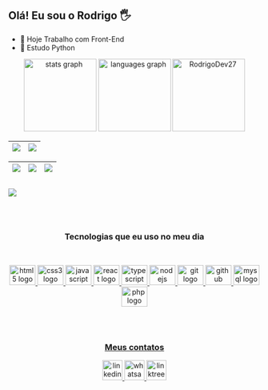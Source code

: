 ## Olá! Eu sou o Rodrigo 🖐️


- 🔭 Hoje Trabalho com Front-End
- 🌱 Estudo Python



<div align="center">
  <img src="https://github-readme-stats.vercel.app/api?username=RodrigoDev27&show_icons=true&bg_color=00000000" height="145" alt="stats graph"/>
  <img src="https://github-readme-stats.vercel.app/api/top-langs?username=RodrigoDev27&locale=en&hide_title=false&layout=compact&card_width=320&langs_count=5&bg_color=00000000&hide_border=false" height="145" alt="languages graph"/>   
   <img src="https://github-readme-streak-stats.herokuapp.com/?user=RodrigoDev27&theme=tokyonight-duo" height="145" alt="RodrigoDev27" />
   
</div>


| ![](http://github-profile-summary-cards.vercel.app/api/cards/profile-details?username=RodrigoDev27&theme=chartreuse_dark) | ![](http://github-profile-summary-cards.vercel.app/api/cards/repos-per-language?username=RodrigoDev27&theme=chartreuse_dark) |
| :-: | :-: | 


| ![](http://github-profile-summary-cards.vercel.app/api/cards/most-commit-language?username=RodrigoDev27&theme=chartreuse_dark) | ![](http://github-profile-summary-cards.vercel.app/api/cards/stats?username=RodrigoDev27&theme=chartreuse_dark) | ![](http://github-profile-summary-cards.vercel.app/api/cards/productive-time?username=RodrigoDev27&theme=chartreuse_dark&utcOffset=8) |
| :-: | :-: | :-: | 

##

  <p>
  <a href="https://github.com/wolwerr"><img src="https://readme-typing-svg.herokuapp.com/?lines=Software%20Front-End&font=Fira%20Code&center=true&width=440&height=45&color=bluevCenter=true&size=22"  ></a>
</p>

##

<div align="center"><br/>
<h3>Tecnologias que eu uso no meu dia</h3><br/> 

  <a href="https://html.com/" target="_blank"><img src="https://cdn.jsdelivr.net/gh/devicons/devicon/icons/html5/html5-original.svg" height="40" width="52" alt="html5 logo"  />
    <a href="https://www.w3.org/Style/CSS/Overview.en.html" target="_blank"><img src="https://cdn.jsdelivr.net/gh/devicons/devicon/icons/css3/css3-original.svg" height="40" width="52" alt="css3 logo"  />
     <a href="https://www.javascript.com/" target="_blank"><img src="https://cdn.jsdelivr.net/gh/devicons/devicon/icons/javascript/javascript-original.svg" height="40" width="52" alt="javascript logo"  />
      <a href="https://reactjs.org/" target="_blank"><img src="https://cdn.jsdelivr.net/gh/devicons/devicon/icons/react/react-original.svg" height="40" width="52" alt="react logo"  />
      <a href="https://www.typescriptlang.org/" target="_blank"><img src="https://cdn.jsdelivr.net/gh/devicons/devicon/icons/typescript/typescript-original.svg" height="40" width="52" alt="typescript logo"  />
       <a href="https://nodejs.org/en/" target="_blank"><img src="https://cdn.jsdelivr.net/gh/devicons/devicon/icons/nodejs/nodejs-original.svg" height="40" width="52" alt="nodejs logo"  />
         <a href="https://git-scm.com/" target="_blank"><img src="https://cdn.jsdelivr.net/gh/devicons/devicon/icons/git/git-original.svg" height="40" width="52" alt="git logo"  />
  <a href="https://github.com/" target="_blank"><img src="https://cdn.jsdelivr.net/gh/devicons/devicon/icons/github/github-original.svg" height="40" width="52" alt="github logo"  />
   <a href="https://www.mysql.com/" target="_blank"><img src="https://cdn.jsdelivr.net/gh/devicons/devicon/icons/mysql/mysql-original.svg" height="40" width="52" alt="mysql logo"  />
     <a href="https://www.php.net/" target="_blank"><img src="https://cdn.jsdelivr.net/gh/devicons/devicon/icons/php/php-original.svg" height="40" width="52" alt="php logo"  />
</div><br/><br/>

<div align="center">
 <h3>Meus contatos</h3>


  <a href="https://www.linkedin.com/in/linkedin.com/in/rodrigo-silva-413a87272" target="_blank">
    <img src="https://img.shields.io/static/v1?message=LinkedIn&logo=linkedin&label=&color=0077B5&logoColor=white&labelColor=&style=for-the-badge" height="40" alt="linkedin logo"  />
  </a>
   <a href="https://api.whatsapp.com/send?phone=5532991121261" target="_blank">
    <img src="https://img.shields.io/static/v1?message=Whatsapp&logo=whatsapp&label=&color=25D366&logoColor=white&labelColor=&style=for-the-badge" height="40" alt="whatsapp logo"  />
  </a>
   <a href="https://portfolio-devsilva.netlify.app/" target="_blank">
    <img src="https://img.shields.io/static/v1?message=Linktree&logo=linktree&label=&color=1de9b6&logoColor=white&labelColor=&style=for-the-badge" height="40" alt="linktree logo"  />
  </a>
  
</div>











